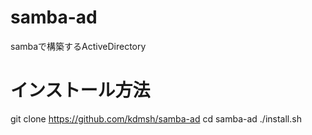 # samba-ad
 sambaで構築するActiveDirectory

# インストール方法
git clone https://github.com/kdmsh/samba-ad
cd samba-ad
./install.sh
